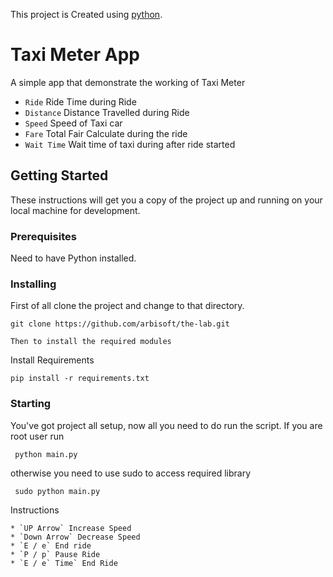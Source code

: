 This project is Created using [python](https://www.python.org/download/releases/3.0/).

# Taxi Meter App


A simple app that demonstrate the working of Taxi Meter

* `Ride` Ride Time during Ride
* `Distance` Distance Travelled during Ride
* `Speed` Speed of Taxi car
* `Fare` Total Fair Calculate during the ride
* `Wait Time` Wait time of taxi during after ride started


## Getting Started

These instructions will get you a copy of the project up and running on your local machine for development.

### Prerequisites

Need to have Python installed.

### Installing

First of all clone the project and change to that directory.

```
git clone https://github.com/arbisoft/the-lab.git

Then to install the required modules

```
Install Requirements
```
pip install -r requirements.txt

```
### Starting

You've got project all setup, now all you need to do run the script.
If you are root user run
```
 python main.py 

```
otherwise you need to use sudo to access required library
```
 sudo python main.py 
```
 Instructions
```
* `UP Arrow` Increase Speed
* `Down Arrow` Decrease Speed
* `E / e` End ride
* `P / p` Pause Ride
* `E / e` Time` End Ride
